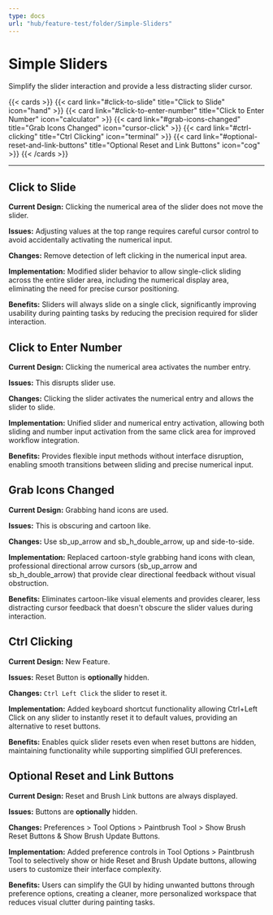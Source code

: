 ```yaml
---
type: docs
url: "hub/feature-test/folder/Simple-Sliders"
---
```


# Simple Sliders

Simplify the slider interaction and provide a less distracting slider cursor.

{{< cards >}}
  {{< card link="#click-to-slide" title="Click to Slide" icon="hand" >}}
  {{< card link="#click-to-enter-number" title="Click to Enter Number" icon="calculator" >}}
  {{< card link="#grab-icons-changed" title="Grab Icons Changed" icon="cursor-click" >}}
  {{< card link="#ctrl-clicking" title="Ctrl Clicking" icon="terminal" >}}
  {{< card link="#optional-reset-and-link-buttons" title="Optional Reset and Link Buttons" icon="cog" >}}
{{< /cards >}}

---

<div class="feature-section" id="click-to-slide" tabindex="-1">

## Click to Slide

**Current Design:** Clicking the numerical area of the slider does not move the slider.

**Issues:** Adjusting values at the top range requires careful cursor control to avoid accidentally activating the numerical input.

**Changes:** Remove detection of left clicking in the numerical input area.

**Implementation:** Modified slider behavior to allow single-click sliding across the entire slider area, including the numerical display area, eliminating the need for precise cursor positioning.

**Benefits:** Sliders will always slide on a single click, significantly improving usability during painting tasks by reducing the precision required for slider interaction.

</div>

<div class="feature-section" id="click-to-enter-number" tabindex="-1">

## Click to Enter Number

**Current Design:** Clicking the numerical area activates the number entry.

**Issues:** This disrupts slider use.

**Changes:** Clicking the slider activates the numerical entry and allows the slider to slide.

**Implementation:** Unified slider and numerical entry activation, allowing both sliding and number input activation from the same click area for improved workflow integration.

**Benefits:** Provides flexible input methods without interface disruption, enabling smooth transitions between sliding and precise numerical input.

</div>

<div class="feature-section" id="grab-icons-changed" tabindex="-1">

## Grab Icons Changed

**Current Design:** Grabbing hand icons are used.

**Issues:** This is obscuring and cartoon like.

**Changes:** Use sb_up_arrow and sb_h_double_arrow, up and side-to-side.

**Implementation:** Replaced cartoon-style grabbing hand icons with clean, professional directional arrow cursors (sb_up_arrow and sb_h_double_arrow) that provide clear directional feedback without visual obstruction.

**Benefits:** Eliminates cartoon-like visual elements and provides clearer, less distracting cursor feedback that doesn't obscure the slider values during interaction.

</div>

<div class="feature-section" id="ctrl-clicking" tabindex="-1">

## Ctrl Clicking

**Current Design:** New Feature.

**Issues:** Reset Button is **optionally** hidden.

**Changes:** `Ctrl Left Click` the slider to reset it.

**Implementation:** Added keyboard shortcut functionality allowing Ctrl+Left Click on any slider to instantly reset it to default values, providing an alternative to reset buttons.

**Benefits:** Enables quick slider resets even when reset buttons are hidden, maintaining functionality while supporting simplified GUI preferences.

</div>

<div class="feature-section" id="optional-reset-and-link-buttons" tabindex="-1">

## Optional Reset and Link Buttons

**Current Design:** Reset and Brush Link buttons are always displayed.

**Issues:** Buttons are **optionally** hidden.

**Changes:** Preferences > Tool Options > Paintbrush Tool > Show Brush Reset Buttons & Show Brush Update Buttons.

**Implementation:** Added preference controls in Tool Options > Paintbrush Tool to selectively show or hide Reset and Brush Update buttons, allowing users to customize their interface complexity.

**Benefits:** Users can simplify the GUI by hiding unwanted buttons through preference options, creating a cleaner, more personalized workspace that reduces visual clutter during painting tasks.

</div>



